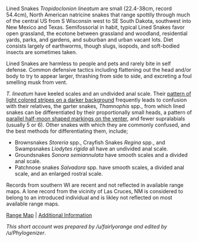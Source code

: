 Lined Snakes *Tropidoclonion lineatum* are small (22.4-38cm, record 54.4cm), North American natricine snakes that range spottily through much of the central US from S Wisconsin west to SE South Dakota, southwest into New Mexico and Texas. Semifossorial in habit, typical Lined Snakes favor open grassland, the ecotone between grassland and woodland, residential yards, parks, and gardens, and suburban and urban vacant lots.  Diet consists largely of earthworms, though slugs, isopods, and soft-bodied insects are sometimes taken.

Lined Snakes are harmless to people and pets and rarely bite in self defense. Common defensive tactics including flattening out the head and/or body to try to appear larger, thrashing from side to side, and excreting a foul smelling musk from vent.

*T. lineatum* have keeled scales and an undivided anal scale.  Their [pattern of light colored stripes on a darker background](https://www.inaturalist.org/photos/70187565?size=original) frequently leads to confusion with their relatives, the garter snakes, *Thamnophis* spp., from which lined snakes can be differentiated by their proportionally small heads, a pattern of [parallel half-moon shaped markings on the venter](https://www.inaturalist.org/photos/32801292?size=large), and fewer supralabials (usually 5 or 6).  Other snakes with which they are commonly confused, and the best methods for differentiating them, include;

* Brownsnakes *Storeria* spp., Crayfish Snakes *Regina* spp., and Swampsnakes *Liodytes rigida* all have an undivided anal scale.
* Groundsnakes *Sonora semiannulata* have smooth scales and a divided anal scale.
* Patchnose snakes *Salvadora* spp. have smooth scales, a divided anal scale, and an enlarged rostral scale.

Records from southern WI are recent and not reflected in available range maps.  A lone record from the vicinity of Las Cruces, NM is considered to belong to an introduced individual and is likley not reflected on most available range maps.

[Range Map](https://www.iucnredlist.org/species/63998/12728695)  |  [Additional Information](https://animaldiversity.org/accounts/Tropidoclonion_lineatum/)

*This short account was prepared by /u/fairlyorange and edited by /u/Phylogenizer*.